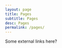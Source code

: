 ```yaml
---
layout: page
title: Pages
subtitle: Pages
desc: Pages
permalink: /pages/
---
```


Some external links here?
